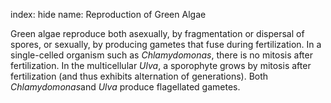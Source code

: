 index: hide
name: Reproduction of Green Algae

Green algae reproduce both asexually, by fragmentation or dispersal of spores, or sexually, by producing gametes that fuse during fertilization. In a single-celled organism such as  *Chlamydomonas*, there is no mitosis after fertilization. In the multicellular  *Ulva*, a sporophyte grows by mitosis after fertilization (and thus exhibits alternation of generations). Both  *Chlamydomonas*and  *Ulva* produce flagellated gametes.
